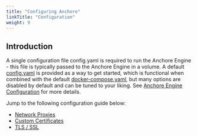 ```yaml
---
title: "Configuring Anchore"
linkTitle: "Configuration"
weight: 9
---
```


## Introduction

A single configuration file config.yaml is required to run the Anchore Engine - this file is typically passed to the Anchore Engine in a volume.  A default [config.yaml](https://raw.githubusercontent.com/anchore/anchore-engine/master/scripts/docker-compose/config.yaml) is provided as a way to get started, which is functional when combined with the default [docker-compose.yaml](https://raw.githubusercontent.com/anchore/anchore-engine/master/scripts/docker-compose/docker-compose.yaml), but many options are disabled by default and can be tuned to your liking. See [Anchore Engine Configuration](/docs/engine/engine_installation/configuration/config) for more details.

Jump to the following configuration guide below:

- [Network Proxies](/docs/engine/engine_installation/configuration/network_proxies)
- [Custom Certificates](/docs/engine/engine_installation/configuration/custom_certs)
- [TLS / SSL](/docs/engine/engine_installation/configuration/tls_ssl_config)